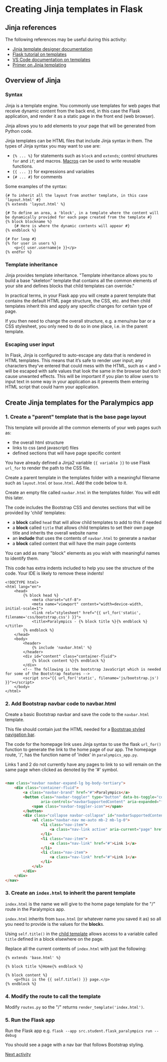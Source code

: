 # Creating Jinja templates in Flask

## Jinja references

The following references may be useful during this activity:

- [Jinja template designer documentation](https://jinja.palletsprojects.com/en/stable/templates/)
- [Flask tutorial on templates](https://flask.palletsprojects.com/en/stable/tutorial/templates/)
- [VS Code documentation on templates](https://code.visualstudio.com/docs/python/tutorial-flask#_create-multiple-templates-that-extend-a-base-template)
- [Primer on Jinja templating](https://realpython.com/primer-on-jinja-templating/)

## Overview of Jinja

### Syntax

Jinja is a template engine. You commonly use templates for web pages that receive dynamic content from
the back end, in this case the Flask application, and render it as a static page in the front end (web browser).

Jinja allows you to add elements to your page that will be generated from Python code.

Jinja templates can be HTML files that include Jinja syntax in them. The types of Jinja syntax you may want to use are:

- `{% ... %}` for statements such as `block` and `extends`; control structures `for` and `if`; and
  macros. [Macros](https://jinja.palletsprojects.com/en/3.1.x/templates/#macros) can be used to write reusable
  functions.
- `{{ ... }}` for expressions and variables
- `{# ... #}` for comments

Some examples of the syntax:

```jinja
{# To inherit all the layout from another template, in this case 'layout.html' #}
{% extends 'layout.html' %} 

{# To define an area, a 'block', in a template where the content will be dynamically provided for each page created from the template #}
{% block blockname %} 
    {# Here is where the dynamic contents will appear #}
{% endblock %}

{# For loop #}
{% for user in users %} 
	<p>{{ user.username|e }}</p> 
{% endfor %}
```

### Template inheritance

Jinja provides template inheritance. "Template inheritance allows you to build a base “skeleton” template that contains
all the common elements of your site and defines blocks that child templates can override."

In practical terms, in your Flask app you will create a parent template that contains the default HTML page structure, 
the CSS, etc. and then child templates inherit this and apply any specific changes for certain type of page.

If you then need to change the overall structure, e.g. a menu/nav bar or a CSS stylesheet, you only need to do so in 
one place, i.e. in the parent template.

### Escaping user input

In Flask, Jinja is configured to auto-escape any data that is rendered in HTML templates. This means that it’s safe to
render user input; any characters they’ve entered that could mess with the HTML, such as < and > will be escaped with
safe values that look the same in the browser but don’t cause unwanted effects. This will be important if you plan to
allow users to input text in some way in your application as it prevents them entering HTML script that could harm your
application.

## Create Jinja templates for the Paralympics app

### 1. Create a "parent" template that is the base page layout

This template will provide all the common elements of your web pages such as:

- the overall html structure
- links to css (and javascript) files
- defined sections that will have page specific content

You have already defined a Jinja2 variable `{{ variable }}` to use Flask `url_for` to render the path to the
CSS file.

Create a parent template in the templates folder with a meaningful filename such as `layout.html` or `base.html`. Add
the code below to it.

Create an empty file called `navbar.html` in the templates folder. You will edit this later.

The code includes the Bootstrap CSS and denotes sections that will be provided by 'child' templates:

- a **block** called `head` that will allow child templates to add to this if needed
- a **block** called `title` that allows child templates to set their own page title and inherits the overall website
  name
- an **include** that uses the contents of `navbar.html` to generate a navbar
- a **block** called content that will have the main page contents

You can add as many "block" elements as you wish with meaningful names to identify them.

This code has extra indents included to help you see the structure of the code. Your IDE is likely to remove
these indents!

```jinja2
<!DOCTYPE html>
<html lang="en">
    <head>
        {% block head %}
            <meta charset="utf-8">
            <meta name="viewport" content="width=device-width, initial-scale=1">
            <link rel="stylesheet" href="{{ url_for('static', filename='css/bootstrap.css') }}">
            <title>Paralympics - {% block title %}{% endblock %}</title>
        {% endblock %}
    </head>
    <body>
        <header>
            {% include 'navbar.html' %}
        </header>
        <div id="content" class="container-fluid">
            {% block content %}{% endblock %}
        </div>
        <!-- The following is the bootstrap JavaScript which is needed for some of the Bootstrap features -->
        <script src="{{ url_for('static', filename='js/bootstrap.js') }}"></script>
    </body>
</html>
```

### 2. Add Bootstrap navbar code to navbar.html

Create a basic Bootstrap navbar and save the code to the `navbar.html` template.

This file should contain just the HTML needed for
a [Bootstrap styled navigation bar](https://getbootstrap.com/docs/5.3/components/navbar/).

The code for the homepage link uses Jinja syntax to use the flask `url_for()` function to generate the link to the home
page of our app. The homepage route, '/', has the function name of 'index' in `paralympics_app.py`.

Links 1 and 2 do not currently have any pages to link to so will remain on the same page when clicked as denoted by
the '#' symbol.

```html

<nav class="navbar navbar-expand-lg bg-body-tertiary">
    <div class="container-fluid">
        <a class="navbar-brand" href="#">Paralympics</a>
        <button class="navbar-toggler" type="button" data-bs-toggle="collapse" data-bs-target="#navbarSupportedContent"
                aria-controls="navbarSupportedContent" aria-expanded="false" aria-label="Toggle navigation">
            <span class="navbar-toggler-icon"></span>
        </button>
        <div class="collapse navbar-collapse" id="navbarSupportedContent">
            <ul class="navbar-nav me-auto mb-2 mb-lg-0">
                <li class="nav-item">
                    <a class="nav-link active" aria-current="page" href="{{ url_for('main.index') }}">Home</a>
                </li>
                <li class="nav-item">
                    <a class="nav-link" href="#">Link 1</a>
                </li>
                <li class="nav-item">
                    <a class="nav-link" href="#">Link 1</a>
                </li>
            </ul>
        </div>
    </div>
</nav>
```

### 3. Create an `index.html` to inherit the parent template

`index.html` is the name we will give to the home page template for the "/" route in the Paralympics app.

`index.html` inherits from `base.html` (or whatever name you saved it as) so all you need to provide is the values for
the **block**s.

Using `self.title()` in the [child template](https://jinja.palletsprojects.com/en/3.1.x/templates/#child-template)
allows access to a variable called `title` defined in a block elsewhere on the page.

Replace all the current contents of `index.html` with just the following:

```jinja2
{% extends 'base.html' %}

{% block title %}Home{% endblock %}

{% block content %}
    <p>This is the {{ self.title() }} page.</p>
{% endblock %}
```

### 4. Modify the route to call the template

Modify `routes.py` so the "/" returns `render_template('index.html')`.

### 5. Run the Flask app

Run the Flask app e.g. `flask --app src.student.flask_paralympics run --debug`

You should see a page with a nav bar that follows Bootstrap styling.

[Next activity](6-5-variable-routes.md)